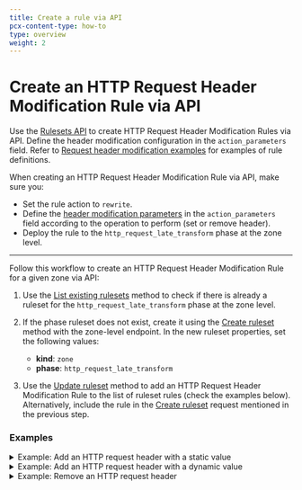 ```yaml
---
title: Create a rule via API
pcx-content-type: how-to
type: overview
weight: 2
---
```


# Create an HTTP Request Header Modification Rule via API

Use the [Rulesets API](https://developers.cloudflare.com/ruleset-engine/rulesets-api) to create HTTP Request Header Modification Rules via API. Define the header modification configuration in the `action_parameters` field. Refer to [Request header modification examples](/transform/request-header-modification/examples) for examples of rule definitions.

When creating an HTTP Request Header Modification Rule via API, make sure you:

- Set the rule action to `rewrite`.
- Define the [header modification parameters](/transform/request-header-modification/reference/parameters) in the `action_parameters` field according to the operation to perform (set or remove header).
- Deploy the rule to the `http_request_late_transform` phase at the zone level.

---

Follow this workflow to create an HTTP Request Header Modification Rule for a given zone via API:

1. Use the [List existing rulesets](https://developers.cloudflare.com/ruleset-engine/rulesets-api/view#list-existing-rulesets) method to check if there is already a ruleset for the `http_request_late_transform` phase at the zone level.

1. If the phase ruleset does not exist, create it using the [Create ruleset](https://developers.cloudflare.com/ruleset-engine/rulesets-api/create) method with the zone-level endpoint. In the new ruleset properties, set the following values:

   - **kind**: `zone`
   - **phase**: `http_request_late_transform`

1. Use the [Update ruleset](https://developers.cloudflare.com/ruleset-engine/rulesets-api/update) method to add an HTTP Request Header Modification Rule to the list of ruleset rules (check the examples below). Alternatively, include the rule in the [Create ruleset](https://developers.cloudflare.com/ruleset-engine/rulesets-api/create) request mentioned in the previous step.

### Examples

<details>
<summary>Example: Add an HTTP request header with a static value</summary>
<div>

The following example sets the rules of an existing phase ruleset (`{ruleset-id}`) to a single HTTP Request Header Modification Rule — adding an HTTP request header with a static value — using the [Update ruleset](https://developers.cloudflare.com/ruleset-engine/rulesets-api/update) method:

```sh
---
header: Request
---
curl -X PUT \
-H "X-Auth-Email: user@cloudflare.com" \
-H "X-Auth-Key: REDACTED" \
"https://api.cloudflare.com/client/v4/zones/{zone-id}/rulesets/{ruleset-id}" \
-d '{
  "rules": [
    {
      "expression": "(starts_with(http.request.uri.path, \"/en/\"))",
      "description": "My first HTTP Request Header Modification Rule",
      "action": "rewrite",
      "action_parameters": {
        "headers": {
          "X-Source": {
            "operation": "set",
            "value": "Cloudflare"
          }
        }
      }
    }
  ]
}'
```

The response contains the complete definition of the ruleset you updated.

```json
---
header: Response
---
{
  "result": {
    "id": "{ruleset-id}",
    "name": "Zone-level Late Transform Ruleset",
    "description": "Zone-level ruleset that will execute Late Transform Rules.",
    "kind": "zone",
    "version": "2",
    "rules": [
      {
        "id": "{rule-id}",
        "version": "1",
        "action": "rewrite",
        "action_parameters": {
          "headers": {
            "X-Source": {
              "operation": "set",
              "value": "Cloudflare"
            }
          }
        },
        "expression": "(starts_with(http.request.uri.path, \"/en/\"))",
        "description": "My first HTTP Request Header Modification Rule",
        "last_updated": "2021-04-14T14:42:04.219025Z",
        "ref": "{rule-ref}"
      }
    ],
    "last_updated": "2021-04-14T14:42:04.219025Z",
    "phase": "http_request_late_transform"
  },
  "success": true,
  "errors": [],
  "messages": []
}
```

</div>
</details>

<details>
<summary>Example: Add an HTTP request header with a dynamic value</summary>
<div>

The following example sets the rules of an existing phase ruleset (`{ruleset-id}`) to a single HTTP Request Header Modification Rule — adding an HTTP request header with a dynamic value — using the [Update ruleset](https://developers.cloudflare.com/ruleset-engine/rulesets-api/update) method:

```sh
---
header: Request
---
curl -X PUT \
-H "X-Auth-Email: user@cloudflare.com" \
-H "X-Auth-Key: REDACTED" \
"https://api.cloudflare.com/client/v4/zones/{zone-id}/rulesets/{ruleset-id}" \
-d '{
  "rules": [
    {
      "expression": "(starts_with(http.request.uri.path, \"/en/\"))",
      "description": "My first HTTP Request Header Modification Rule",
      "action": "rewrite",
      "action_parameters": {
        "headers": {
          "X-Bot-Score": {
            "operation": "set",
            "expression": "to_string(cf.bot_management.score)"
          }
        }
      }
    }
  ]
}'
```

The response contains the complete definition of the ruleset you updated.

```json
---
header: Response
---
{
  "result": {
    "id": "{ruleset-id}",
    "name": "Zone-level Late Transform Ruleset",
    "description": "Zone-level ruleset that will execute Late Transform Rules.",
    "kind": "zone",
    "version": "2",
    "rules": [
      {
        "id": "{rule-id}",
        "version": "1",
        "action": "rewrite",
        "action_parameters": {
          "headers": {
            "X-Bot-Score": {
              "operation": "set",
              "expression": "to_string(cf.bot_management.score)"
            }
          }
        },
        "expression": "(starts_with(http.request.uri.path, \"/en/\"))",
        "description": "My first HTTP Request Header Modification Rule",
        "last_updated": "2021-04-14T14:42:04.219025Z",
        "ref": "{rule-ref}"
      }
    ],
    "last_updated": "2021-04-14T14:42:04.219025Z",
    "phase": "http_request_late_transform"
  },
  "success": true,
  "errors": [],
  "messages": []
}
```

</div>
</details>

<details>
<summary>Example: Remove an HTTP request header</summary>
<div>

The following example sets the rules of an existing phase ruleset (`{ruleset-id}`) to a single HTTP Request Header Modification Rule — removing an HTTP request header — using the [Update ruleset](https://developers.cloudflare.com/ruleset-engine/rulesets-api/update) method:

```sh
---
header: Request
---
curl -X PUT \
-H "X-Auth-Email: user@cloudflare.com" \
-H "X-Auth-Key: REDACTED" \
"https://api.cloudflare.com/client/v4/zones/{zone-id}/rulesets/{ruleset-id}" \
-d '{
  "rules": [
    {
      "expression": "(starts_with(http.request.uri.path, \"/en/\"))",
      "description": "My first HTTP Request Header Modification Rule",
      "action": "rewrite",
      "action_parameters": {
        "headers": {
          "cf-connecting-ip": {
            "operation": "remove"
          }
        }
      }
    }
  ]
}'
```

The response contains the complete definition of the ruleset you updated.

```json
---
header: Response
---
{
  "result": {
    "id": "{ruleset-id}",
    "name": "Zone-level Late Transform Ruleset",
    "description": "Zone-level ruleset that will execute Late Transform Rules.",
    "kind": "zone",
    "version": "2",
    "rules": [
      {
        "id": "{rule-id}",
        "version": "1",
        "action": "rewrite",
        "action_parameters": {
          "headers": {
            "cf-connecting-ip": {
              "operation": "remove"
            }
          }
        },
        "expression": "(starts_with(http.request.uri.path, \"/en/\"))",
        "description": "My first HTTP Request Header Modification Rule",
        "last_updated": "2021-04-14T14:42:04.219025Z",
        "ref": "{rule-ref}"
      }
    ],
    "last_updated": "2021-04-14T14:42:04.219025Z",
    "phase": "http_request_late_transform"
  },
  "success": true,
  "errors": [],
  "messages": []
}
```

</div>
</details>
